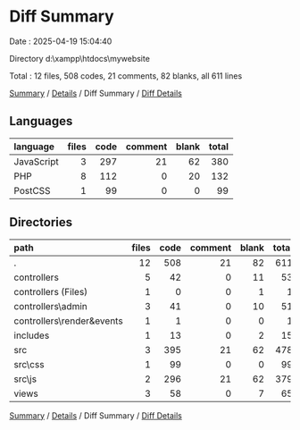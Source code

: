 # Diff Summary

Date : 2025-04-19 15:04:40

Directory d:\\xampp\\htdocs\\mywebsite

Total : 12 files,  508 codes, 21 comments, 82 blanks, all 611 lines

[Summary](results.md) / [Details](details.md) / Diff Summary / [Diff Details](diff-details.md)

## Languages
| language | files | code | comment | blank | total |
| :--- | ---: | ---: | ---: | ---: | ---: |
| JavaScript | 3 | 297 | 21 | 62 | 380 |
| PHP | 8 | 112 | 0 | 20 | 132 |
| PostCSS | 1 | 99 | 0 | 0 | 99 |

## Directories
| path | files | code | comment | blank | total |
| :--- | ---: | ---: | ---: | ---: | ---: |
| . | 12 | 508 | 21 | 82 | 611 |
| controllers | 5 | 42 | 0 | 11 | 53 |
| controllers (Files) | 1 | 0 | 0 | 1 | 1 |
| controllers\\admin | 3 | 41 | 0 | 10 | 51 |
| controllers\\render&events | 1 | 1 | 0 | 0 | 1 |
| includes | 1 | 13 | 0 | 2 | 15 |
| src | 3 | 395 | 21 | 62 | 478 |
| src\\css | 1 | 99 | 0 | 0 | 99 |
| src\\js | 2 | 296 | 21 | 62 | 379 |
| views | 3 | 58 | 0 | 7 | 65 |

[Summary](results.md) / [Details](details.md) / Diff Summary / [Diff Details](diff-details.md)